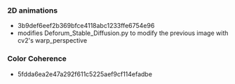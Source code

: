 ### 2D animations
- 3b9def6eef2b369bfce4118abc1233ffe6754e96
- modifies Deforum_Stable_Diffusion.py to modify the previous image with cv2's warp_perspective

### Color Coherence
- 5fdda6ea2e47a292f611c5225aef9cf114efadbe
